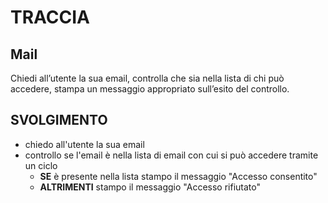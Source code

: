 # TRACCIA

## Mail

Chiedi all’utente la sua email,
controlla che sia nella lista di chi può accedere,
stampa un messaggio appropriato sull’esito del controllo.

## SVOLGIMENTO

- chiedo all'utente la sua email
- controllo se l'email è nella lista di email con cui si può accedere tramite un ciclo
  - **SE** è presente nella lista stampo il messaggio "Accesso consentito"
  - **ALTRIMENTI** stampo il messaggio "Accesso rifiutato"

